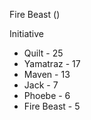 Fire Beast
()

Initiative
- Quilt - 25
- Yamatraz - 17
- Maven - 13
- Jack - 7
- Phoebe - 6
- Fire Beast - 5
